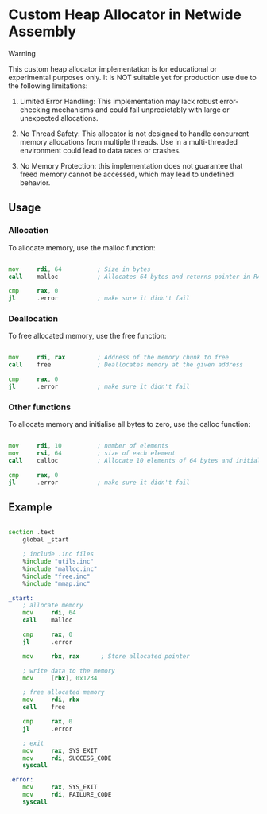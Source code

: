 # Custom Heap Allocator in Netwide Assembly

> [!WARNING]
> This custom heap allocator implementation is for educational or experimental purposes only.
> It is NOT suitable yet for production use due to the following limitations:
> 
> 1. Limited Error Handling: This implementation may lack robust error-checking mechanisms
>    and could fail unpredictably with large or unexpected allocations.
>
> 2. No Thread Safety: This allocator is not designed to handle concurrent memory allocations
>    from multiple threads. Use in a multi-threaded environment could lead to data races or crashes.
>
> 3. No Memory Protection: this implementation does not
>    guarantee that freed memory cannot be accessed, which may lead to undefined behavior.

## Usage

### Allocation

To allocate memory, use the malloc function:

```asm

mov     rdi, 64          ; Size in bytes
call    malloc           ; Allocates 64 bytes and returns pointer in RAX

cmp     rax, 0
jl      .error           ; make sure it didn't fail 
```

### Deallocation

To free allocated memory, use the free function:

```asm

mov     rdi, rax         ; Address of the memory chunk to free
call    free             ; Deallocates memory at the given address

cmp     rax, 0
jl      .error           ; make sure it didn't fail 
```

### Other functions
To allocate memory and initialise all bytes to zero, use the calloc function:

```asm

mov     rdi, 10          ; number of elements
mov     rsi, 64          ; size of each element
call    calloc           ; Allocate 10 elements of 64 bytes and initialise to 0 

cmp     rax, 0
jl      .error           ; make sure it didn't fail 
```

## Example

```asm

section .text
    global _start

    ; include .inc files
    %include "utils.inc"
    %include "malloc.inc"
    %include "free.inc"
    %include "mmap.inc"

_start:
    ; allocate memory
    mov     rdi, 64
    call    malloc

    cmp     rax, 0
    jl      .error

    mov     rbx, rax      ; Store allocated pointer

    ; write data to the memory
    mov     [rbx], 0x1234

    ; free allocated memory
    mov     rdi, rbx
    call    free

    cmp     rax, 0
    jl      .error

    ; exit
    mov     rax, SYS_EXIT
    mov     rdi, SUCCESS_CODE
    syscall

.error:
    mov     rax, SYS_EXIT
    mov     rdi, FAILURE_CODE
    syscall

```

